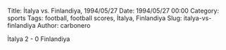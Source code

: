 Title: İtalya vs. Finlandiya, 1994/05/27
Date: 1994/05/27 00:00
Category: sports
Tags: football, football scores, İtalya, Finlandiya
Slug: italya-vs-finlandiya
Author: carbonero


İtalya 2 - 0 Finlandiya
